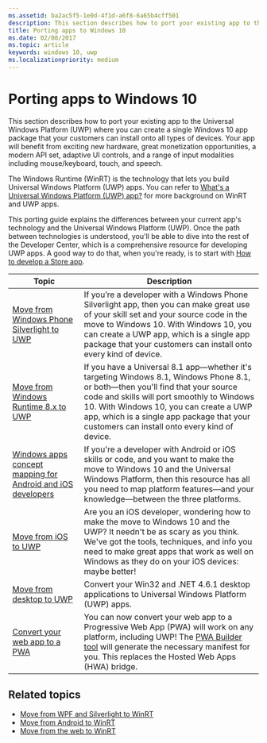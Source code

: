 ```yaml
---
ms.assetid: ba2ac5f5-1e0d-4f1d-a6f8-6a65b4cff501
description: This section describes how to port your existing app to the Universal Windows Platform (UWP) where you can create a single Windows 10 app package that your customers can install onto all types of devices. Your app will benefit from exciting new hardware, great monetization opportunities, a modern API set, adaptive UI controls, and a range of input modalities including mouse/keyboard, touch, and speech.
title: Porting apps to Windows 10
ms.date: 02/08/2017
ms.topic: article
keywords: windows 10, uwp
ms.localizationpriority: medium
---
```

# Porting apps to Windows 10


This section describes how to port your existing app to the Universal Windows Platform (UWP) where you can create a single Windows 10 app package that your customers can install onto all types of devices. Your app will benefit from exciting new hardware, great monetization opportunities, a modern API set, adaptive UI controls, and a range of input modalities including mouse/keyboard, touch, and speech.

The Windows Runtime (WinRT) is the technology that lets you build Universal Windows Platform (UWP) apps. You can refer to [What's a Universal Windows Platform (UWP) app?](https://msdn.microsoft.com/library/windows/apps/dn726767) for more background on WinRT and UWP apps.

This porting guide explains the differences between your current app's technology and the Universal Windows Platform (UWP). Once the path between technologies is understood, you'll be able to dive into the rest of the Developer Center, which is a comprehensive resource for developing UWP apps. A good way to do that, when you're ready, is to start with [How to develop a Store app](https://msdn.microsoft.com/library/windows/apps/dn726537).

| Topic | Description |
|-------|-------------|
| [Move from Windows Phone Silverlight to UWP](wpsl-to-uwp-root.md) | If you’re a developer with a Windows Phone Silverlight app, then you can make great use of your skill set and your source code in the move to Windows 10. With Windows 10, you can create a UWP app, which is a single app package that your customers can install onto every kind of device. |
| [Move from Windows Runtime 8.x to UWP](w8x-to-uwp-root.md) | If you have a Universal 8.1 app—whether it's targeting Windows 8.1, Windows Phone 8.1, or both—then you'll find that your source code and skills will port smoothly to Windows 10. With Windows 10, you can create a UWP app, which is a single app package that your customers can install onto every kind of device. |
| [Windows apps concept mapping for Android and iOS developers](android-ios-uwp-map.md) | If you're a developer with Android or iOS skills or code, and you want to make the move to Windows 10 and the Universal Windows Platform, then this resource has all you need to map platform features—and your knowledge—between the three platforms. |
| [Move from iOS to UWP](ios-to-uwp-root.md) | Are you an iOS developer, wondering how to make the move to Windows 10 and the UWP? It needn't be as scary as you think. We've got the tools, techniques, and info you need to make great apps that work as well on Windows as they do on your iOS devices: maybe better! |
| [Move from desktop to UWP](desktop-to-uwp-root.md) | Convert your Win32 and .NET 4.6.1 desktop applications to Universal Windows Platform (UWP) apps. |
| [Convert your web app to a PWA](https://docs.microsoft.com/microsoft-edge/progressive-web-apps) | You can now convert your web app to a Progressive Web App (PWA) will work on any platform, including UWP! The [PWA Builder tool](https://www.pwabuilder.com) will generate the necessary manifest for you. This replaces the Hosted Web Apps (HWA) bridge. |

## Related topics

* [Move from WPF and Silverlight to WinRT](https://msdn.microsoft.com/library/windows/apps/dn263237)
* [Move from Android to WinRT](https://msdn.microsoft.com/library/windows/apps/jj945421)
* [Move from the web to WinRT](https://msdn.microsoft.com/library/windows/apps/hh465151)
